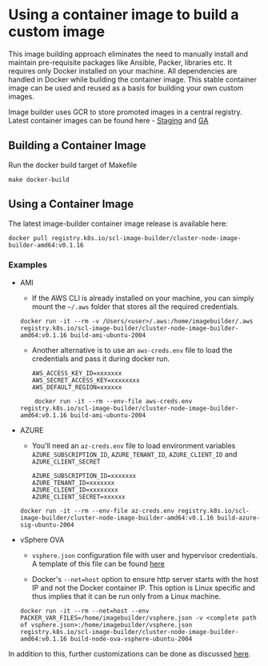 # Using a container image to build a custom image
This image building approach eliminates the need to manually install and maintain pre-requisite packages like Ansible, Packer, libraries etc.
It requires only Docker installed on your machine. All dependencies are handled in Docker while building the container image. This stable container image can be used and reused as a basis for building your own custom images.

Image builder uses GCR to store promoted images in a central registry.
Latest container images can be found here - [Staging](https://gcr.io/k8s-staging-scl-image-builder/cluster-node-image-builder-amd64) and [GA](https://gcr.io/k8s-artifacts-prod/scl-image-builder/cluster-node-image-builder-amd64)

## Building a Container Image

Run the docker build target of Makefile

   ```commandline
   make docker-build
   ```

## Using a Container Image

The latest image-builder container image release is available here:

```commandline
docker pull registry.k8s.io/scl-image-builder/cluster-node-image-builder-amd64:v0.1.16
```

### Examples

- AMI
    - If the AWS CLI is already installed on your machine, you can simply mount the `~/.aws` folder that stores all the required credentials.

    ```commandline
    docker run -it --rm -v /Users/<user>/.aws:/home/imagebuilder/.aws registry.k8s.io/scl-image-builder/cluster-node-image-builder-amd64:v0.1.16 build-ami-ubuntu-2004
    ```
    - Another alternative is to use an `aws-creds.env` file to load the credentials and pass it during docker run.

      ```commandline
      AWS_ACCESS_KEY_ID=xxxxxxx
      AWS_SECRET_ACCESS_KEY=xxxxxxxx
      AWS_DEFAULT_REGION=xxxxxx
      ```

    ```commandline
        docker run -it --rm --env-file aws-creds.env registry.k8s.io/scl-image-builder/cluster-node-image-builder-amd64:v0.1.16 build-ami-ubuntu-2004
    ```

- AZURE

    - You'll need an `az-creds.env` file to load environment variables `AZURE_SUBSCRIPTION_ID`, `AZURE_TENANT_ID`, `AZURE_CLIENT_ID` and `AZURE_CLIENT_SECRET`

      ```commandline
      AZURE_SUBSCRIPTION_ID=xxxxxxx
      AZURE_TENANT_ID=xxxxxxx
      AZURE_CLIENT_ID=xxxxxxxx
      AZURE_CLIENT_SECRET=xxxxxx
      ```

    ```commandline
    docker run -it --rm --env-file az-creds.env registry.k8s.io/scl-image-builder/cluster-node-image-builder-amd64:v0.1.16 build-azure-sig-ubuntu-2004
    ```

- vSphere OVA
    - `vsphere.json` configuration file with user and hypervisor credentials. A template of this file can be found [here](https://github.com/kubernetes-sigs/image-builder/blob/master/images/capi/packer/ova/vsphere.json)

    - Docker's `--net=host` option to ensure http server starts with the host IP and not the Docker container IP. This option is Linux specific and thus implies that it can be run only from a Linux machine.

    ```commandline
    docker run -it --rm --net=host --env PACKER_VAR_FILES=/home/imagebuilder/vsphere.json -v <complete path of vsphere.json>:/home/imagebuilder/vsphere.json registry.k8s.io/scl-image-builder/cluster-node-image-builder-amd64:v0.1.16 build-node-ova-vsphere-ubuntu-2004
    ```

In addition to this, further customizations can be done as discussed [here](./capi.md#customization).
